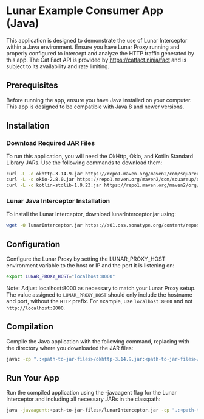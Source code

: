 # Lunar Example Consumer App (Java)

This application is designed to demonstrate the use of Lunar Interceptor within a Java environment. Ensure you have Lunar Proxy running and properly configured to intercept and analyze the HTTP traffic generated by this app.
The Cat Fact API is provided by https://catfact.ninja/fact and is subject to its availability and rate limiting.

## Prerequisites

Before running the app, ensure you have Java installed on your computer. This app is designed to be compatible with Java 8 and newer versions.

## Installation
### Download Required JAR Files

To run this application, you will need the OkHttp, Okio, and Kotlin Standard Library JARs. Use the following commands to download them:

```bash
curl -L -o okhttp-3.14.9.jar https://repo1.maven.org/maven2/com/squareup/okhttp3/okhttp/3.14.9/okhttp-3.14.9.jar
curl -L -o okio-2.8.0.jar https://repo1.maven.org/maven2/com/squareup/okio/okio/2.8.0/okio-2.8.0.jar
curl -L -o kotlin-stdlib-1.9.23.jar https://repo1.maven.org/maven2/org/jetbrains/kotlin/kotlin-stdlib/1.9.23/kotlin-stdlib-1.9.23.jar
```

### Lunar Java Interceptor Installation

To install the Lunar Interceptor, download lunarInterceptor.jar using:
```bash
wget -O lunarInterceptor.jar https://s01.oss.sonatype.org/content/repositories/releases/dev/lunar/interceptor/lunar-interceptor/0.1.1/lunar-interceptor-0.1.1.jar
```

## Configuration
Configure the Lunar Proxy by setting the LUNAR_PROXY_HOST environment variable to the host or IP and the port it is listening on:

```bash
export LUNAR_PROXY_HOST="localhost:8000"
```
Note: Adjust localhost:8000 as necessary to match your Lunar Proxy setup. The value assigned to `LUNAR_PROXY_HOST` should only include the hostname and port, without the `HTTP` prefix. For example, use `localhost:8000` and not `http://localhost:8000`.

## Compilation
Compile the Java application with the following command, replacing <path-to-jar-files> with the directory where you downloaded the JAR files:

```bash
javac -cp ".:<path-to-jar-files>/okhttp-3.14.9.jar:<path-to-jar-files>/okio-2.8.0.jar:<path-to-jar-files>/kotlin-stdlib-1.9.23.jar" Main.java
```

## Run Your App
Run the compiled application using the -javaagent flag for the Lunar Interceptor and including all necessary JARs in the classpath:

```bash
java -javaagent:<path-to-jar-files>/lunarInterceptor.jar -cp ".:<path-to-jar-files>/okhttp-3.14.9.jar:<path-to-jar-files>/okio-2.8.0.jar:<path-to-jar-files>/kotlin-stdlib-1.9.23.jar" Main
```